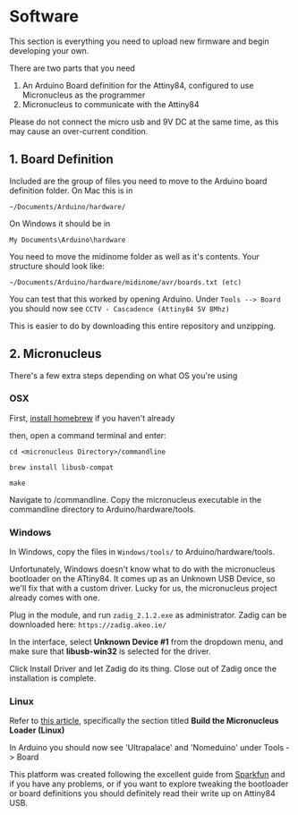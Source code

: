 
# Software

This section is everything you need to upload new firmware and begin developing your own.

There are two parts that you need

1. An Arduino Board definition for the Attiny84, configured to use Micronucleus as the programmer
2. Micronucleus to communicate with the Attiny84

Please do not connect the micro usb and 9V DC at the same time, as this may cause an over-current condition.

## 1. Board Definition

Included are the group of files you need to move to the Arduino board definition folder. On Mac this is in

```~/Documents/Arduino/hardware/```

On Windows it should be in

```My Documents\Arduino\hardware```

You need to move the midinome folder as well as it's contents. Your structure should look like:

```~/Documents/Arduino/hardware/midinome/avr/boards.txt (etc)```

You can test that this worked by opening Arduino. Under `Tools --> Board` you should now see `CCTV - Cascadence (Attiny84 5V 8Mhz)`

This is easier to do by downloading this entire repository and unzipping.

## 2. Micronucleus

There's a few extra steps depending on what OS you're using

### OSX

First, [install homebrew](https://brew.sh/) if you haven't already

then, open a command terminal and enter:

`cd <micronucleus Directory>/commandline`

`brew install libusb-compat`

`make`

Navigate to /commandline. Copy the micronucleus executable in the commandline directory to Arduino/hardware/tools.

### Windows

 In Windows, copy  the files in `Windows/tools/` to Arduino/hardware/tools. 
 
 Unfortunately, Windows doesn't know what to do with the micronucleus bootloader on the ATtiny84. It comes up as an Unknown USB Device, so we'll fix that with a custom driver. Lucky for us, the micronucleus project already comes with one.

 Plug in the module, and run `zadig_2.1.2.exe` as administrator. Zadig can be downloaded here: `https://zadig.akeo.ie/`
 
 In the interface, select **Unknown Device #1** from the dropdown menu, and make sure that **libusb-win32** is selected for the driver.

 Click Install Driver and let Zadig do its thing. Close out of Zadig once the installation is complete.
 
 ### Linux
 
 Refer to [this article](https://learn.sparkfun.com/tutorials/how-to-install-an-attiny-bootloader-with-virtual-usb/all), specifically the section titled **Build the Micronucleus Loader (Linux)**
 
 
 
In Arduino you should now see 'Ultrapalace' and 'Nomeduino' under Tools -> Board

 
This platform was created following the excellent guide from [Sparkfun](https://learn.sparkfun.com/tutorials/how-to-install-an-attiny-bootloader-with-virtual-usb/all) and if you have any problems, or if you want to explore tweaking the bootloader or board definitions you should definitely read their write up on Attiny84 USB.

